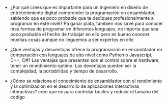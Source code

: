 - ¿Por qué crees que es importante para un ingeniero en diseño de entretenimiento digital comprender la programación en ensamblador, sabiendo que es poco probable que te dediques profesionalmente a programar en este nivel?
Pa ganar plata, tambien nos sirve para conocer mas formas de programar en diferentes lenguajes, no importa que sea poco probable el hecho de trabajar en ello pero es bueno conocer muchas cosas aunque no lleguemos a ser expertos en ello

- ¿Qué ventajas y desventajas ofrece la programación en ensamblador en comparación con lenguajes de alto nivel como Python o Javascript, C++, C#?
Las ventajas que presentan son el control sobre el hardware, tener un renedimiento optimo.
Las deventajas pueden ser la complejidad, la portabilidad y tiempo de desarrollo.

- ¿Cómo se relaciona el conocimiento de ensamblador con el rendimiento y la optimización en el desarrollo de aplicaciones interactivas interactivas?
creo que es para controlar bucles y reducir el tamaño del codigo
